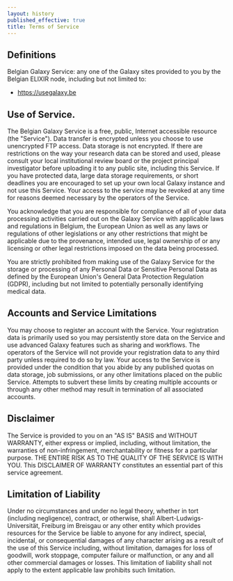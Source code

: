 ```yaml
---
layout: history
published_effective: true
title: Terms of Service
---
```


## Definitions

Belgian Galaxy Service: any one of the Galaxy sites provided to you by the Belgian ELIXIR node, including but not limited to:

- https://usegalaxy.be

## Use of Service.

The Belgian Galaxy Service is a free, public, Internet
accessible resource (the "Service"). Data transfer is encrypted unless you
choose to use unencrypted FTP access. Data storage is not encrypted. If there
are restrictions on the way your research data can be stored and used, please
consult your local institutional review board or the project principal
investigator before uploading it to any public site, including this Service. If
you have protected data, large data storage requirements, or short deadlines
you are encouraged to set up your own local Galaxy instance and not use this
Service. Your access to the service may be revoked at any time for reasons
deemed necessary by the operators of the Service.

You acknowledge that you are responsible for compliance of all of your data
processing activities carried out on the Galaxy Service with applicable laws
and regulations in Belgium, the European Union as well
as any laws or regulations of other legislations or any other restrictions that
might be applicable due to the provenance, intended use, legal ownership of or
any licensing or other legal restrictions imposed on the data being processed.

You are strictly prohibited from making use of the Galaxy Service for the
storage or processing of any Personal Data or Sensitive Personal Data as
defined by the European Union's General Data Protection Regulation (GDPR),
including but not limited to potentially personally identifying medical data.

## Accounts and Service Limitations

You may choose to register an account with the Service. Your registration data
is primarily used so you may persistently store data on the Service and use
advanced Galaxy features such as sharing and workflows. The operators of the
Service will not provide your registration data to any third party unless
required to do so by law. Your access to the Service is provided under the
condition that you abide by any published quotas on data storage, job
submissions, or any other limitations placed on the public Service. Attempts to
subvert these limits by creating multiple accounts or through any other method
may result in termination of all associated accounts.

## Disclaimer

The Service is provided to you on an "AS IS" BASIS and WITHOUT WARRANTY, either
express or implied, including, without limitation, the warranties of
non-infringement, merchantability or fitness for a particular purpose. THE
ENTIRE RISK AS TO THE QUALITY OF THE SERVICE IS WITH YOU. This DISCLAIMER OF
WARRANTY constitutes an essential part of this service agreement.

## Limitation of Liability

Under no circumstances and under no legal theory, whether in tort (including
negligence), contract, or otherwise, shall Albert-Ludwigs-Universität, Freiburg
im Breisgau or any other entity which provides resources for the Service be
liable to anyone for any indirect, special, incidental, or consequential
damages of any character arising as a result of the use of this Service
including, without limitation, damages for loss of goodwill, work stoppage,
computer failure or malfunction, or any and all other commercial damages or
losses. This limitation of liability shall not apply to the extent applicable
law prohibits such limitation.
